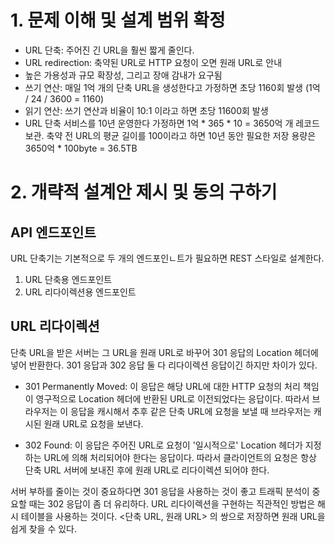 # 1. 문제 이해 및 설계 범위 확정
- URL 단축: 주어진 긴 URL을 훨씬 짧게 줄인다.
- URL redirection: 축약된 URL로 HTTP 요청이 오면 원래 URL로 안내
- 높은 가용성과 규모 확장성, 그리고 장애 감내가 요구됨
- 쓰기 연산: 매일 1억 개의 단축 URL을 생성한다고 가정하면 초당 1160회 발생 (1억 / 24 / 3600 = 1160)
- 읽기 연산: 쓰기 연산과 비율이 10:1 이라고 하면 초당 11600회 발생
- URL 단축 서비스를 10년 운영한다 가정하면 1억 * 365 * 10 = 3650억 개 레코드 보관. 축약 전 URL의 평균 길이를 100이라고 하면 10년 동안 필요한 저장 용량은 3650억 * 100byte = 36.5TB

# 2. 개략적 설계안 제시 및 동의 구하기
## API 엔드포인트
URL 단축기는 기본적으로 두 개의 엔드포인ㄴ트가 필요하면 REST 스타일로 설계한다.

1. URL 단축용 엔드포인트
2. URL 리다이렉션용 엔드포인트

## URL 리다이렉션
단축 URL을 받은 서버는 그 URL을 원래 URL로 바꾸어 301 응답의 Location 헤더에 넣어 반환한다. 301 응답과 302 응답 둘 다 리다이렉션 응답이긴 하지만 차이가 있다.

- 301 Permanently Moved: 이 응답은 해당 URL에 대한 HTTP 요청의 처리 책임이 영구적으로 Location 헤더에 반환된 URL로 이전되었다는 응답이다. 따라서 브라우저는 이 응답을 캐시해서 추후 같은 단축 URL에 요청을 보낼 때 브라우저는 캐시된 원래 URL로 요청을 보낸다.

- 302 Found: 이 응답은 주어진 URL로 요청이 '일시적으로' Location 헤더가 지정하는 URL에 의해 처리되어야 한다는 응답이다. 따라서 클라이언트의 요청은 항상 단축 URL 서버에 보내진 후에 원래 URL로 리다이렉션 되어야 한다.

서버 부하를 줄이는 것이 중요하다면 301 응답을 사용하는 것이 좋고 트래픽 분석이 중요할 때는 302 응답이 좀 더 유리하다. URL 리다이렉션을 구현하는 직관적인 방법은 해시 테이블을 사용하는 것이다. <단축 URL, 원래 URL> 의 쌍으로 저장하면 원래 URL을 쉽게 찾을 수 있다.
